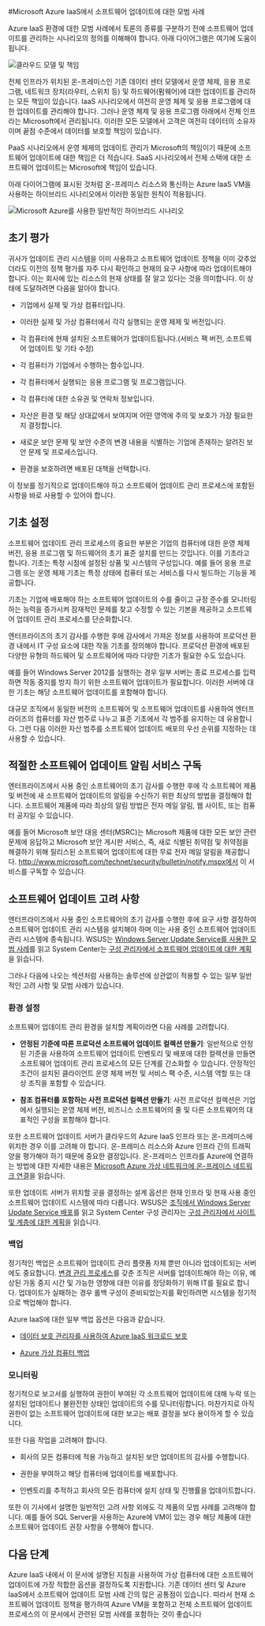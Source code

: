 <properties
   pageTitle="Microsoft Azure IaaS에서 소프트웨어 업데이트에 대한 모범 사례 | Microsoft Azure"
   description="문서는 Microsoft Azure IaaS 환경에서 소프트웨어 업데이트에 대한 모범사례의 컬렉션을 제공합니다. 조직의 보안 및 규정 준수 담당자를 포함하여, 매일 변경 내용 제어, 소프트웨어 업데이트 및 자산 관리를 처리하는 IT 전문가 및 보안 분석가를 위한 것입니다."
   services="virtual-machines, cloud-services, storage"
   documentationCenter="na"
   authors="YuriD"
   manager="swadhwa"
   editor=""
   tags="azure-service-management,azure-resource-manager"/>

<tags
   ms.service="azure-security"
   ms.devlang="na"
   ms.topic="article"
   ms.tgt_pltfrm="na"
   ms.workload="na"
   ms.date="09/03/2015"
   ms.author="yurid"/>

#Microsoft Azure IaaS에서 소프트웨어 업데이트에 대한 모범 사례

Azure IaaS 환경에 대한 모범 사례에서 토론의 종류를 구분하기 전에 소프트웨어 업데이트를 관리하는 시나리오의 정의를 이해해야 합니다. 아래 다이어그램은 여기에 도움이 됩니다.

![클라우드 모델 및 책임](./media/azure-security-best-practices-software-updates-iaas/sec-cloudstack.png)

전체 인프라가 위치된 온-프레미스인 기존 데이터 센터 모델에서 운영 체제, 응용 프로그램, 네트워크 장치(라우터, 스위치 등) 및 하드웨어(펌웨어)에 대한 업데이트를 관리하는 모든 책임이 있습니다. IaaS 시나리오에서 여전히 운영 체제 및 응용 프로그램에 대한 업데이트를 관리해야 합니다. 그러나 운영 체제 및 응용 프로그램 아래에서 전체 인프라는 Microsoft에서 관리됩니다. 이러한 모든 모델에서 고객은 여전히 데이터의 소유자이며 끝점 수준에서 데이터를 보호할 책임이 있습니다.

PaaS 시나리오에서 운영 체제의 업데이트 관리가 Microsoft의 책임이기 때문에 소프트웨어 업데이트에 대한 책임은 더 적습니다. SaaS 시나리오에서 전체 스택에 대한 소프트웨어 업데이트는 Microsoft에 책임이 있습니다.

아래 다이어그램에 표시된 것처럼 온-프레미스 리소스와 통신하는 Azure IaaS VM을 사용하는 하이브리드 시나리오에서 이러한 동일한 원칙이 적용됩니다.

![Microsoft Azure를 사용한 일반적인 하이브리드 시나리오](./media/azure-security-best-practices-software-updates-iaas/sec-azconnectonpre.png)

## 초기 평가

귀사가 업데이트 관리 시스템을 이미 사용하고 소프트웨어 업데이트 정책을 이미 갖추었더라도 이전의 정책 평가를 자주 다시 확인하고 현재의 요구 사항에 따라 업데이트해야 합니다. 이는 회사에 있는 리소스의 현재 상태를 잘 알고 있다는 것을 의미합니다. 이 상태에 도달하려면 다음을 알아야 합니다.

-   기업에서 실제 및 가상 컴퓨터입니다.

-   이러한 실제 및 가상 컴퓨터에서 각각 실행되는 운영 체제 및 버전입니다.

-   각 컴퓨터에 현재 설치된 소프트웨어가 업데이트됩니다.(서비스 팩 버전, 소프트웨어 업데이트 및 기타 수정)

-   각 컴퓨터가 기업에서 수행하는 함수입니다.

-   각 컴퓨터에서 실행되는 응용 프로그램 및 프로그램입니다.

-   각 컴퓨터에 대한 소유권 및 연락처 정보입니다.

-   자산은 환경 및 해당 상대값에서 보여지며 어떤 영역에 주의 및 보호가 가장 필요한지 결정합니다.

-   새로운 보안 문제 및 보안 수준의 변경 내용을 식별하는 기업에 존재하는 알려진 보안 문제 및 프로세스입니다.

-   환경을 보호하려면 배포된 대책을 선택합니다.

이 정보를 정기적으로 업데이트해야 하고 소프트웨어 업데이트 관리 프로세스에 포함된 사항을 바로 사용할 수 있어야 합니다.

## 기초 설정

소프트웨어 업데이트 관리 프로세스의 중요한 부분은 기업의 컴퓨터에 대한 운영 체제 버전, 응용 프로그램 및 하드웨어의 초기 표준 설치를 만드는 것입니다. 이를 기초라고 합니다. 기초는 특정 시점에 설정된 상품 및 시스템의 구성입니다. 예를 들어 응용 프로그램 또는 운영 체제 기초는 특정 상태에 컴퓨터 또는 서비스를 다시 빌드하는 기능을 제공합니다.

기초는 기업에 배포해야 하는 소프트웨어 업데이트의 수를 줄이고 규정 준수를 모니터링하는 능력을 증가시켜 잠재적인 문제를 찾고 수정할 수 있는 기본을 제공하고 소프트웨어 업데이트 관리 프로세스를 단순화합니다.

엔터프라이즈의 초기 감사를 수행한 후에 감사에서 가져온 정보를 사용하여 프로덕션 환경 내에서 IT 구성 요소에 대한 작동 기초를 정의해야 합니다. 프로덕션 환경에 배포된 다양한 유형의 하드웨어 및 소프트웨어에 따라 다양한 기초가 필요한 수도 있습니다.

예를 들어 Windows Server 2012를 실행하는 경우 일부 서버는 종료 프로세스를 입력하면 작동 중지를 방지 하기 위한 소프트웨어 업데이트가 필요합니다. 이러한 서버에 대한 기초는 해당 소프트웨어 업데이트를 포함해야 합니다.

대규모 조직에서 동일한 버전의 소프트웨어 및 소프트웨어 업데이트를 사용하여 엔터프라이즈의 컴퓨터를 자산 범주로 나누고 표준 기초에서 각 범주를 유지하는 데 유용합니다. 그런 다음 이러한 자산 범주를 소프트웨어 업데이트 배포의 우선 순위를 지정하는 데 사용할 수 있습니다.

## 적절한 소프트웨어 업데이트 알림 서비스 구독

엔터프라이즈에서 사용 중인 소프트웨어의 초기 감사를 수행한 후에 각 소프트웨어 제품 및 버전에 새 소프트웨어 업데이트의 알림을 수신하기 위한 최상의 방법을 결정해야 합니다. 소프트웨어 제품에 따라 최상의 알림 방법은 전자 메일 알림, 웹 사이트, 또는 컴퓨터 공지일 수 있습니다.

예를 들어 Microsoft 보안 대응 센터(MSRC)는 Microsoft 제품에 대한 모든 보안 관련 문제에 응답하고 Microsoft 보안 게시판 서비스, 즉, 새로 식별된 취약점 및 취약점을 해결하기 위해 릴리스된 소프트웨어 업데이트에 대한 무료 전자 메일 알림을 제공합니다. http://www.microsoft.com/technet/security/bulletin/notify.mspx에서 이 서비스를 구독할 수 있습니다.

## 소프트웨어 업데이트 고려 사항

엔터프라이즈에서 사용 중인 소프트웨어의 초기 감사를 수행한 후에 요구 사항 결정하여 소프트웨어 업데이트 관리 시스템을 설치해야 하며 이는 사용 중인 소프트웨어 업데이트 관리 시스템에 종속됩니다. WSUS는 [Windows Server Update Service를 사용한 모범 사례](https://technet.microsoft.com/en-us/library/Cc708536)를 읽고 System Center는 [구성 관리자에서 소프트웨어 업데이트에 대한 계획](https://technet.microsoft.com/en-us/library/gg712696)을 읽습니다.

그러나 다음에 나오는 섹션처럼 사용하는 솔루션에 상관없이 적용할 수 있는 일부 일반적인 고려 사항 및 모범 사례가 있습니다.

### 환경 설정

소프트웨어 업데이트 관리 환경을 설치할 계획이라면 다음 사례를 고려합니다.

-   **안정된 기준에 따른 프로덕션 소프트웨어 업데이트 컬렉션 만들기**: 일반적으로 안정된 기준을 사용하여 소프트웨어 업데이트 인벤토리 및 배포에 대한 컬렉션을 만들면 소프트웨어 업데이트 관리 프로세스의 모든 단계를 간소화할 수 있습니다. 안정적인 조건이 설치된 클라이언트 운영 체제 버전 및 서비스 팩 수준, 시스템 역할 또는 대상 조직을 포함할 수 있습니다.

-   **참조 컴퓨터를 포함하는 사전 프로덕션 컬렉션 만들기**: 사전 프로덕션 컬렉션은 기업에서 실행되는 운영 체제 버전, 비즈니스 소프트웨어의 줄 및 다른 소프트웨어의 대표적인 구성을 포함해야 합니다.

또한 소프트웨어 업데이트 서버가 클라우드의 Azure IaaS 인프라 또는 온-프레미스에 위치한 경우 이를 고려해 야 합니다. 온-프레미스 리소스와 Azure 인프라 간의 트래픽 양을 평가해야 하기 때문에 중요한 결정입니다. 온-프레미스 인프라를 Azure에 연결하는 방법에 대한 자세한 내용은 [Microsoft Azure 가상 네트워크에 온-프레미스 네트워크 연결](https://technet.microsoft.com/en-us/library/Dn786406.aspx)을 읽습니다.

또한 업데이트 서버가 위치할 곳을 결정하는 설계 옵션은 현재 인프라 및 현재 사용 중인 소프트웨어 업데이트 시스템에 따라 다릅니다. WSUS은 [조직에서 Windows Server Update Service 배포](https://technet.microsoft.com/en-us/library/hh852340.aspx)를 읽고 System Center 구성 관리자는 [구성 관리자에서 사이트 및 계층에 대한 계획](https://technet.microsoft.com/en-us/library/Gg712681.aspx)을 읽습니다.

### 백업

정기적인 백업은 소프트웨어 업데이트 관리 플랫폼 자체 뿐만 아니라 업데이트되는 서버에도 중요합니다. [변경 관리 프로세스](https://technet.microsoft.com/en-us/library/cc543216.aspx)를 갖춘 조직은 서버를 업데이트해야 하는 이유, 예상된 가동 중지 시간 및 가능한 영향에 대한 이유를 정당화하기 위해 IT를 필요로 합니다. 업데이트가 실패하는 경우 롤백 구성이 준비되었는지를 확인하려면 시스템을 정기적으로 백업해야 합니다.

Azure IaaS에 대한 일부 백업 옵션은 다음과 같습니다.

-   [데이터 보호 관리자를 사용하여 Azure IaaS 워크로드 보호](https://azure.microsoft.com/blog/2014/09/08/azure-iaas-workload-protection-using-data-protection-manager/)

-   [Azure 가상 컴퓨터 백업](../backup/backup-azure-vms.md)

### 모니터링

정기적으로 보고서를 실행하여 권한이 부여된 각 소프트웨어 업데이트에 대해 누락 또는 설치된 업데이트나 불완전한 상태인 업데이트의 수를 모니터링합니다. 마찬가지로 아직 권한이 없는 소프트웨어 업데이트에 대한 보고는 배포 결정을 보다 용이하게 할 수 있습니다.

또한 다음 작업을 고려해야 합니다.

-   회사의 모든 컴퓨터에 적용 가능하고 설치된 보안 업데이트의 감사를 수행합니다.

-   권한을 부여하고 해당 컴퓨터에 업데이트를 배포합니다.

-   인벤토리를 추적하고 회사의 모든 컴퓨터에 설치 상태 및 진행률을 업데이트합니다.

또한 이 기사에서 설명한 일반적인 고려 사항 외에도 각 제품의 모범 사례를 고려해야 합니다. 예를 들어 SQL Server을 사용하는 Azure에 VM이 있는 경우 해당 제품에 대한 소프트웨어 업데이트 권장 사항을 수행해야 합니다.

## 다음 단계

Azure IaaS 내에서 이 문서에 설명된 지침을 사용하여 가상 컴퓨터에 대한 소프트웨어 업데이트에 가장 적합한 옵션을 결정하도록 지원합니다. 기존 데이터 센터 및 Azure IaaS에서 소프트웨어 업데이트 모범 사례 간의 많은 공통점이 있습니다. 따라서 현재 소프트웨어 업데이트 정책을 평가하여 Azure VM을 포함하고 전체 소프트웨어 업데이트 프로세스의 이 문서에서 관련된 모범 사례를 포함하는 것이 좋습니다

<!---HONumber=Oct15_HO3-->